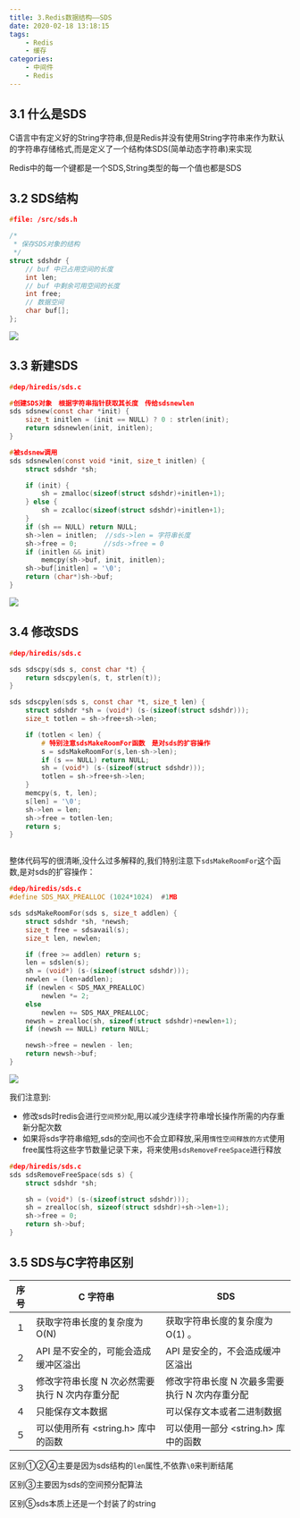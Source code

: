 ```yaml
---
title: 3.Redis数据结构——SDS
date: 2020-02-18 13:18:15
tags:
    - Redis
    - 缓存
categories:
    - 中间件
    - Redis
---
```


## 3.1 什么是SDS

C语言中有定义好的String字符串,但是Redis并没有使用String字符串来作为默认的字符串存储格式,而是定义了一个结构体SDS(简单动态字符串)来实现

Redis中的每一个键都是一个SDS,String类型的每一个值也都是SDS



## 3.2 SDS结构



```c
#file: /src/sds.h

/*
 * 保存SDS对象的结构
 */
struct sdshdr {
    // buf 中已占用空间的长度
    int len;
    // buf 中剩余可用空间的长度
    int free;
    // 数据空间
    char buf[];
};

```

![](http://cache410.oss-cn-beijing.aliyuncs.com/sdsstruct.png)

## 3.3 新建SDS

```c
#dep/hiredis/sds.c

#创建SDS对象　根据字符串指针获取其长度　传给sdsnewlen
sds sdsnew(const char *init) {
    size_t initlen = (init == NULL) ? 0 : strlen(init);
    return sdsnewlen(init, initlen);
}

#被sdsnew调用
sds sdsnewlen(const void *init, size_t initlen) {
    struct sdshdr *sh;

    if (init) {
        sh = zmalloc(sizeof(struct sdshdr)+initlen+1);
    } else {
        sh = zcalloc(sizeof(struct sdshdr)+initlen+1);
    }
    if (sh == NULL) return NULL;
    sh->len = initlen;  //sds->len = 字符串长度
    sh->free = 0;　　　　//sds->free = 0
    if (initlen && init)
        memcpy(sh->buf, init, initlen);
    sh->buf[initlen] = '\0';
    return (char*)sh->buf;
}

```

![](http://cache410.oss-cn-beijing.aliyuncs.com/sdsnew.png)



## 3.4 修改SDS

```c
#dep/hiredis/sds.c

sds sdscpy(sds s, const char *t) {
    return sdscpylen(s, t, strlen(t));
}

sds sdscpylen(sds s, const char *t, size_t len) {
    struct sdshdr *sh = (void*) (s-(sizeof(struct sdshdr)));
    size_t totlen = sh->free+sh->len;

    if (totlen < len) {
        # 特别注意sdsMakeRoomFor函数　是对sds的扩容操作
        s = sdsMakeRoomFor(s,len-sh->len);
        if (s == NULL) return NULL;
        sh = (void*) (s-(sizeof(struct sdshdr)));
        totlen = sh->free+sh->len;
    }
    memcpy(s, t, len);
    s[len] = '\0';
    sh->len = len;
    sh->free = totlen-len;
    return s;
}



```

整体代码写的很清晰,没什么过多解释的,我们特别注意下`sdsMakeRoomFor`这个函数,是对sds的扩容操作：

```c
#dep/hiredis/sds.c
#define SDS_MAX_PREALLOC (1024*1024)  #1MB

sds sdsMakeRoomFor(sds s, size_t addlen) {
    struct sdshdr *sh, *newsh;
    size_t free = sdsavail(s);
    size_t len, newlen;

    if (free >= addlen) return s;
    len = sdslen(s);
    sh = (void*) (s-(sizeof(struct sdshdr)));
    newlen = (len+addlen);
    if (newlen < SDS_MAX_PREALLOC)
        newlen *= 2;
    else
        newlen += SDS_MAX_PREALLOC;
    newsh = zrealloc(sh, sizeof(struct sdshdr)+newlen+1);
    if (newsh == NULL) return NULL;

    newsh->free = newlen - len;
    return newsh->buf;
}
```

![](http://cache410.oss-cn-beijing.aliyuncs.com/sdsedit.png)

我们注意到:

- 修改sds时redis会进行`空间预分配`,用以减少连续字符串增长操作所需的内存重新分配次数
- 如果将sds字符串缩短,sds的空间也不会立即释放,采用`惰性空间释放的方式`使用free属性将这些字节数量记录下来，将来使用`sdsRemoveFreeSpace`进行释放

```c
#dep/hiredis/sds.c
sds sdsRemoveFreeSpace(sds s) {
    struct sdshdr *sh;

    sh = (void*) (s-(sizeof(struct sdshdr)));
    sh = zrealloc(sh, sizeof(struct sdshdr)+sh->len+1);
    sh->free = 0;
    return sh->buf;
}
```

## 3.5 SDS与C字符串区别

| 序号 | C 字符串                                       | SDS                                            |
| :--: | ---------------------------------------------- | ---------------------------------------------- |
|  １  | 获取字符串长度的复杂度为 O(N)                  | 获取字符串长度的复杂度为 O(1) 。               |
|  ２  | API 是不安全的，可能会造成缓冲区溢出           | API 是安全的，不会造成缓冲区溢出               |
|  ３  | 修改字符串长度 N 次必然需要执行 N 次内存重分配 | 修改字符串长度 N 次最多需要执行 N 次内存重分配 |
|  ４  | 只能保存文本数据                               | 可以保存文本或者二进制数据                     |
|  ５  | 可以使用所有 <string.h> 库中的函数             | 可以使用一部分 <string.h> 库中的函数           |

区别①②④主要是因为sds结构的`len`属性,不依靠`\0`来判断结尾

区别③主要因为sds的空间预分配算法

区别⑤sds本质上还是一个封装了的string
